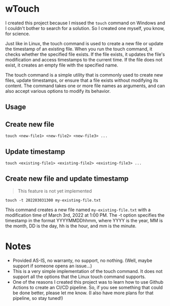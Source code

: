 # wTouch
I created this project because I missed the `touch` command on Windows and I couldn't bother to search for a solution.
So I created one myself, you know, for science.

Just like in Linux, the touch command is used to create a new file or update the timestamp of an existing file. 
When you run the touch command, it checks whether the specified file exists. If the file exists, it updates the file's 
modification and access timestamps to the current time. If the file does not exist, it creates an empty file with the 
specified name.

The touch command is a simple utility that is commonly used to create new files, update timestamps, or ensure that 
a file exists without modifying its content. The command takes one or more file names as arguments, and can also 
accept various options to modify its behavior.

## Usage
## Create new file
```shell
touch <new-file1> <new-file2> <new-file3> ...
```

## Update timestamp
```shell
touch <existing-file1> <existing-file2> <existing-file3> ...
```


## Create new file and update timestamp

> This feature is not yet implemented

```shell
touch -t 202203031300 my-existing-file.txt
```

This command creates a new file named `my-existing-file.txt` with a modification time of March 3rd, 2022 at 1:00 PM. 
The -t option specifies the timestamp in the format YYYYMMDDhhmm, where YYYY is the year, MM is the month, DD is the
day, hh is the hour, and mm is the minute.


# Notes
- Provided AS-IS, no warranty, no support, no nothing. (Well, maybe support if someone opens an issue...)
- This is a very simple implementation of the touch command. It does not support all the options that the Linux touch command supports.
- One of the reasons I created this project was to learn how to use Github Actions to create an CI/CD pipeline. So, if you see something that could be done better, please let me know. (I also have more plans for that pipeline, so stay tuned!)
